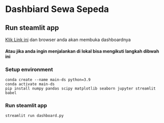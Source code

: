 # Dashbiard Sewa Sepeda

## Run steamlit app

[Klik Link ini](https://dashboardsewasepeda.streamlit.app) dan browser anda akan membuka dashboardnya


#### Atau jika anda ingin menjalankan di lokal bisa mengikuti langkah dibwah ini


### Setup environment
```
conda create --name main-ds python=3.9
conda activate main-ds
pip install numpy pandas scipy matplotlib seaborn jupyter streamlit babel
```

### Run steamlit app
```
streamlit run dashboard.py
```
